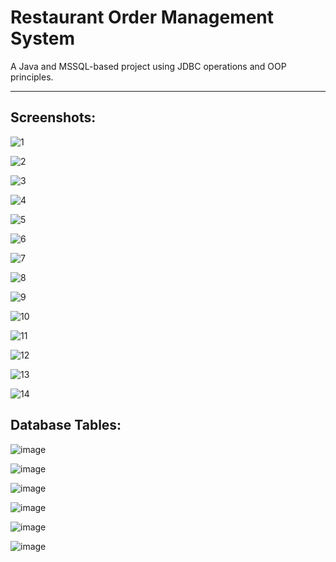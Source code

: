 # Restaurant Order Management System



A Java and MSSQL-based project using JDBC operations and OOP principles.

-----------------------

Screenshots:
-----------------------
![1](https://github.com/user-attachments/assets/939e9ff5-a95b-4c04-a6bb-0b299cf81137)

![2](https://github.com/user-attachments/assets/60fc08b4-6045-4f7a-9d43-21cc9fd4a589)

![3](https://github.com/user-attachments/assets/2203d493-6188-440b-acb7-b24406a6ba3f)

![4](https://github.com/user-attachments/assets/583e1d3c-8aa5-4abb-8b89-6fbf0a74d82e)

![5](https://github.com/user-attachments/assets/85b0863d-4f61-41fc-9247-708fbbe575e4)

![6](https://github.com/user-attachments/assets/796467ae-b1b5-4d8d-a53d-81a4a449ac11)

![7](https://github.com/user-attachments/assets/fc3d0994-4e24-44b0-b8dc-32c4cff9da4a)

![8](https://github.com/user-attachments/assets/7cb05903-7f1e-478d-ae4b-6692e97570de)

![9](https://github.com/user-attachments/assets/337b6514-970b-4fa9-ba76-447ea05561ab)

![10](https://github.com/user-attachments/assets/ab1d8636-9564-409b-9605-48922a781265)

![11](https://github.com/user-attachments/assets/cd3df455-d175-41d5-add8-86280ddfa411)

![12](https://github.com/user-attachments/assets/e01056e5-e1a0-4e72-86c1-d564922e50ba)

![13](https://github.com/user-attachments/assets/659bb4f8-5a3e-4a23-b543-efecfd4a0c1b)

![14](https://github.com/user-attachments/assets/ce810db4-63c1-4d72-97bb-9062c62e817d)

Database Tables:
-----------------------
![image](https://github.com/user-attachments/assets/5f6312e3-c659-4592-b230-61728d92c099)

![image](https://github.com/user-attachments/assets/c96031c3-0f3c-4398-a235-664cb3337115)

![image](https://github.com/user-attachments/assets/af53908f-f9c5-4fd1-ae4d-c2259d9abaea)

![image](https://github.com/user-attachments/assets/baaee004-df96-4908-86cc-f557c2d68120)

![image](https://github.com/user-attachments/assets/549f8064-0a79-4a9f-a672-47101008ea11)

![image](https://github.com/user-attachments/assets/b081cc36-a25a-44df-9f3c-2e60f9f14e67)



























